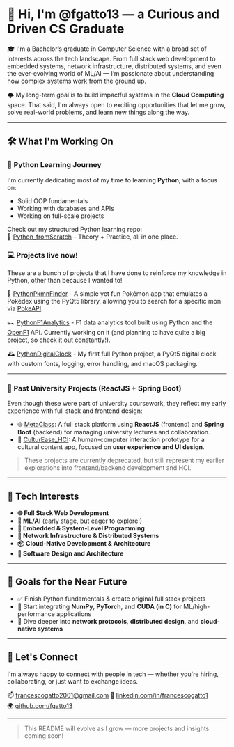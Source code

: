 # 👋 Hi, I'm @fgatto13 — a Curious and Driven CS Graduate

🎓 I'm a Bachelor’s graduate in Computer Science with a broad set of interests across the tech landscape. From full stack web development to embedded systems, network infrastructure, distributed systems, and even the ever-evolving world of ML/AI — I’m passionate about understanding how complex systems work from the ground up.

🌩️ My long-term goal is to build impactful systems in the **Cloud Computing** space. That said, I'm always open to exciting opportunities that let me grow, solve real-world problems, and learn new things along the way.

---

## 🛠️ What I'm Working On

### 🔹 Python Learning Journey
I'm currently dedicating most of my time to learning **Python**, with a focus on:
- Solid OOP fundamentals
- Working with databases and APIs
- Working on full-scale projects
  
Check out my structured Python learning repo:  
📘 [Python_fromScratch](https://github.com/fgatto13/Python_fromScratch) – Theory + Practice, all in one place.

### 💻 Projects live now!
These are a bunch of projects that I have done to reinforce my knowledge in Python, other than because I wanted to!

👾 [PythonPkmnFinder](https://github.com/fgatto13/PythonPkmnFinder) - A simple yet fun Pokémon app that emulates a Pokédex using the PyQt5 library, allowing you to search for a specific mon via [PokeAPI](http://pokeapi.co/).

🏎️ [PythonF1Analytics](https://github.com/fgatto13/PythonF1Analytics) - F1 data analytics tool built using Python and the [OpenF1](https://openf1.org) API. Currently working on it (and planning to have quite a big project, so check it out constantly!).

🕰️ [PythonDigitalClock](https://github.com/fgatto13/PythonDigitalClock) - My first full Python project, a PyQt5 digital clock with custom fonts, logging, error handling, and macOS packaging.

---

### 🔹 Past University Projects (ReactJS + Spring Boot)

Even though these were part of university coursework, they reflect my early experience with full stack and frontend design:

- 🌐 [MetaClass](https://github.com/fgatto13/MetaClass): A full stack platform using **ReactJS** (frontend) and **Spring Boot** (backend) for managing university lectures and collaboration.
- 🎨 [CulturEase_HCI](https://github.com/fgatto13/CulturEase_HCI): A human-computer interaction prototype for a cultural content app, focused on **user experience and UI design**.

> These projects are currently deprecated, but still represent my earlier explorations into frontend/backend development and HCI.

---

## 🚀 Tech Interests

- **🌐 Full Stack Web Development**
- **🧠 ML/AI** (early stage, but eager to explore!)
- **🔧 Embedded & System-Level Programming**
- **📡 Network Infrastructure & Distributed Systems**
- **📦 Cloud-Native Development & Architecture**
- **🧩 Software Design and Architecture**

---

## 🎯 Goals for the Near Future

- ✅ Finish Python fundamentals & create original full stack projects  
- 🚀 Start integrating **NumPy**, **PyTorch**, and **CUDA (in C)** for ML/high-performance applications  
- 🔧 Dive deeper into **network protocols**, **distributed design**, and **cloud-native systems**

---

## 🌱 Let's Connect

I'm always happy to connect with people in tech — whether you're hiring, collaborating, or just want to exchange ideas.

📫 francescogatto2001@gmail.com
🔗 [linkedin.com/in/francescogatto1](https://linkedin.com/in/francescogatto1)  
🌍 [github.com/fgatto13](https://github.com/fgatto13)

---

> This README will evolve as I grow — more projects and insights coming soon!
